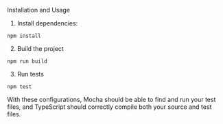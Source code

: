 Installation and Usage

1. Install dependencies:

```console
npm install
```


2. Build the project
```console
npm run build
```
3. Run tests
```console
npm test
```

With these configurations, Mocha should be able to find and run your test files, and TypeScript should correctly compile both your source and test files.